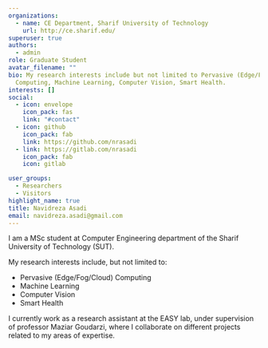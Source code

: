 ```yaml
---
organizations:
  - name: CE Department, Sharif University of Technology
    url: http://ce.sharif.edu/
superuser: true
authors:
  - admin
role: Graduate Student
avatar_filename: ""
bio: My research interests include but not limited to Pervasive (Edge/Fog/Cloud)
  Computing, Machine Learning, Computer Vision, Smart Health.
interests: []
social:
  - icon: envelope
    icon_pack: fas
    link: "#contact"
  - icon: github
    icon_pack: fab
    link: https://github.com/nrasadi
  - link: https://gitlab.com/nrasadi
    icon_pack: fab
    icon: gitlab

user_groups:
  - Researchers
  - Visitors
highlight_name: true
title: Navidreza Asadi
email: navidreza.asadi@gmail.com
---
```

I am a MSc student at Computer Engineering department of the Sharif University of Technology (SUT).

My research interests include, but not limited to:

* Pervasive (Edge/Fog/Cloud) Computing
* Machine Learning
* Computer Vision
* Smart Health

I currently work as a research assistant at the EASY lab, under supervision of professor Maziar Goudarzi, where I collaborate on different projects related to my areas of expertise.


